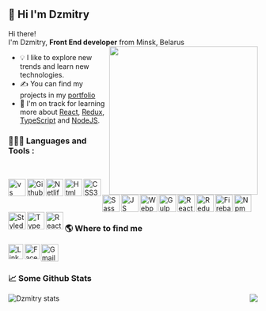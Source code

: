 ## 👋 Hi I'm Dzmitry

Hi there!<br>
I'm Dzmitry, <strong>Front End developer</strong> from  Minsk, Belarus
<img align="right" src="https://user-images.githubusercontent.com/61329467/127743431-2f7456f9-850f-4222-8a22-88a249607273.png" width="300" height="300">

- 💡 I like to explore new trends and learn new technologies.
- ✍ You can find my projects in my [portfolio](https://dzmitrydavid.github.io/portfolio/)
- 🌱 I'm on track for learning more about [React](https://reactjs.org/), [Redux](https://redux.js.org/),
  [TypeScript](https://www.typescriptlang.org/) and [NodeJS](https://nodejs.org/).

### 👨🏻‍💻  Languages and Tools :
<br/>

[<img align="left" width=35 height=35 src="https://user-images.githubusercontent.com/61329467/127686852-2df2cd44-dc58-4472-b1c2-4e35a8f57d0a.png" alt="vs code" title="Visual Studio Code">](https://code.visualstudio.com/)
[<img align="left" width=35 height=35 src="https://user-images.githubusercontent.com/61329467/127690450-abeb8f25-fa83-42d8-85a2-6d717ef41090.png" alt="Github" title="Git">](https://github.com/)
[<img align="left" width=35 height=35 src="https://user-images.githubusercontent.com/61329467/127693496-29528a9d-53a0-4903-87e2-cef1f2b13348.png" alt="Netlify" title="Netlify">](https://www.netlify.com/)
[<img align="left" width=35 height=35 src="https://user-images.githubusercontent.com/61329467/127685962-eb8d84c3-4125-4303-8f86-10fc6a99d278.png" alt="Html" title="HTML5">](https://www.w3schools.com/html)
[<img align="left" width=35 height=35 src="https://user-images.githubusercontent.com/61329467/127686549-4912a02c-96a9-42dc-803c-175fb10ec60e.png" alt="CSS3" title=CSS3>](https://www.w3schools.com/css)
[<img align="left" width=35 height=35 src="https://user-images.githubusercontent.com/61329467/127691452-2cf88daf-ed9f-46f6-bb1f-f358ccce10dc.png" alt="Sass" title=Sass>](https://sass-guidelin.es/)
[<img align="left" width=35 height=35 src="https://user-images.githubusercontent.com/61329467/127687821-e6d71ea3-5433-40fc-ab6d-c3b1c936abf4.png" alt="JS" title=JavaScript>](https://tc39.es/ecma262/)
[<img align="left" width=35 height=35 src="https://user-images.githubusercontent.com/61329467/127687674-35df7e3b-cafb-41ef-a8fd-5510df434e33.png" alt="Webpack" title=Webpack>](https://webpack.js.org/)
[<img align="left" width=35 height=35 src="https://user-images.githubusercontent.com/61329467/127692386-ec291e3c-1153-42b0-92a2-93b162d225d3.png" alt="Gulp" title=Gulp>](https://gulpjs.com/)
[<img align="left" width=35 height=35 src="https://user-images.githubusercontent.com/61329467/127689351-81b06c19-4f3d-4aec-b373-4bafa9a03035.png" alt="React" title="React">](https://reactjs.org/)
[<img align="left" width=35 height=35 src="https://user-images.githubusercontent.com/61329467/127689101-2ab91222-1887-4145-ae4c-6564f4a45e51.png" alt="Redux" title="Redux">](https://redux.js.org/)
[<img align="left" width=35 height=35 src="https://user-images.githubusercontent.com/61329467/127692832-8d00e3f1-d593-4814-bdff-544f2172f46d.png" title="Firebase">](https://firebase.google.com/)
[<img align="left" width=35 height=35 src="https://user-images.githubusercontent.com/61329467/127693040-3d5acf01-dcec-4272-a233-66187e0d799a.png" alt="Npm" title="Npm">](https://www.npmjs.com/)
[<img align="left" width=35 height=35 src="https://user-images.githubusercontent.com/61329467/127694718-98bdf942-b309-4a7a-a778-7af960a5c5ff.png" alt="Styled-components" title="Styled-Components">](https://styled-components.com/)
[<img align="left" width=35 height=35 src="https://user-images.githubusercontent.com/61329467/127690152-4cae8577-04cd-43a2-aa9f-22b45be219b8.png" alt="TypeScript" title="TypeScript">](https://www.typescriptlang.org/)
[<img align="left" width=35 height=35 src="https://user-images.githubusercontent.com/61329467/127695645-6b0f32de-67f7-4c55-9f21-e6e41d984678.png" alt="React Router" title="React Router">](https://reactrouter.com/)<br/>
<br/>
<br/>
### 🌎 Where to find me

[<img align="left" width=30 height=30 src="https://user-images.githubusercontent.com/61329467/127709676-3ffefb4b-c2c6-45f5-8b95-511e781363b5.png" alt="LinkedIn" title="LinkedIn">](https://www.linkedin.com/in/dzmitrydavidovich/)
[<img align="left" width=30 height=30 src="https://user-images.githubusercontent.com/61329467/127710256-db98f536-eacf-46b9-a565-14a45d2f8a0e.png" alt="Facebook" title="Facebook">](https://www.facebook.com/dzmitry.davidovich.1)
[<img  width=35 height=35 src="https://user-images.githubusercontent.com/61329467/127712124-92b3fc8e-eb48-42d6-813b-8c2c41ef4543.png" alt="Gmail" title="Gmail">](mailto:dzmitrydavidovich89@gmail.com)

### 📈 Some Github Stats

<img align="left" src="https://github-readme-stats.vercel.app/api?username=DzmitryDavid&theme=onedark&show_icons=true&hide_border=true&hide=contribs,prs" alt="Dzmitry stats">
<img align="right" src="https://github-readme-stats.vercel.app/api/top-langs/?username=DzmitryDavid&theme=onedark&show_icons=true&hide_border=true&hide=contribs,prs">


